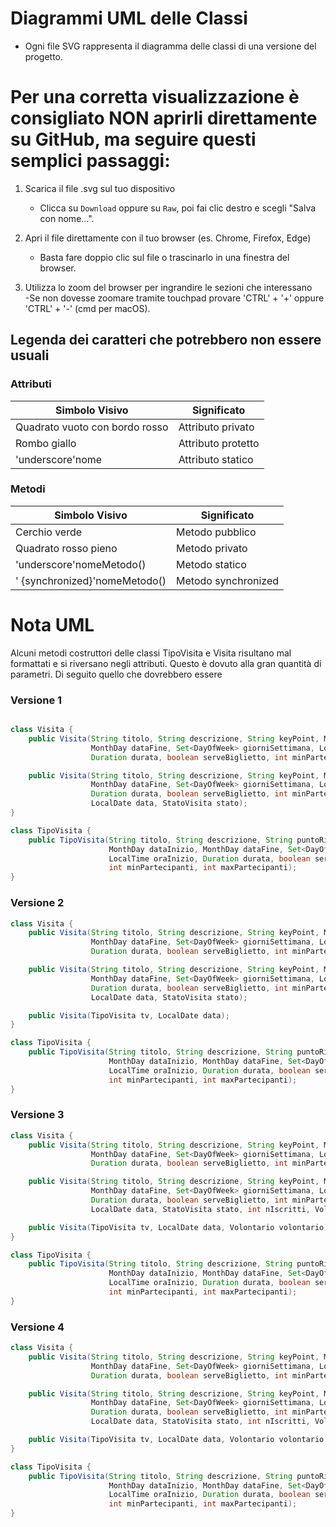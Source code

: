 # Diagrammi UML delle Classi

- Ogni file SVG rappresenta il diagramma delle classi di una versione del progetto.

# Per una corretta visualizzazione è consigliato NON aprirli direttamente su GitHub, ma seguire questi semplici passaggi:

1. Scarica il file .svg sul tuo dispositivo
   - Clicca su `Download` oppure su `Raw`, poi fai clic destro e scegli "Salva con nome...".

2. Apri il file direttamente con il tuo browser (es. Chrome, Firefox, Edge)  
   - Basta fare doppio clic sul file o trascinarlo in una finestra del browser.

3. Utilizza lo zoom del browser per ingrandire le sezioni che interessano  
    -Se non dovesse zoomare tramite touchpad provare 'CTRL' + '+'  oppure 'CTRL' + '-'  (cmd per macOS).

## Legenda dei caratteri che potrebbero non essere usuali

###  Attributi

| Simbolo Visivo                        | Significato            |
|----------------------------------------|-------------------------|
|  Quadrato vuoto con bordo rosso              | Attributo privato       |
|  Rombo giallo                        | Attributo protetto      |
|  'underscore'nome                                | Attributo statico       |

###  Metodi

| Simbolo Visivo                        | Significato              |
|----------------------------------------|---------------------------|
|  Cerchio verde                       | Metodo pubblico           |
|  Quadrato rosso pieno               | Metodo privato            |
|  'underscore'nomeMetodo()                        | Metodo statico            |
| ' {synchronized}'nomeMetodo()         | Metodo synchronized      |

# Nota UML
Alcuni metodi costruttori delle classi TipoVisita e Visita risultano mal formattati e si riversano negli attributi. Questo è dovuto alla gran quantità di parametri. Di seguito quello che dovrebbero essere

### Versione 1
```java

class Visita {
    public Visita(String titolo, String descrizione, String keyPoint, MonthDay dataInizio,
                  MonthDay dataFine, Set<DayOfWeek> giorniSettimana, LocalTime oraInizio,
                  Duration durata, boolean serveBiglietto, int minPartecipanti, int maxPartecipanti);

    public Visita(String titolo, String descrizione, String keyPoint, MonthDay dataInizio,
                  MonthDay dataFine, Set<DayOfWeek> giorniSettimana, LocalTime oraInizio,
                  Duration durata, boolean serveBiglietto, int minPartecipanti, int maxPartecipanti,
                  LocalDate data, StatoVisita stato);
}

class TipoVisita {
    public TipoVisita(String titolo, String descrizione, String puntoRitrovo,
                      MonthDay dataInizio, MonthDay dataFine, Set<DayOfWeek> giorniSettimana,
                      LocalTime oraInizio, Duration durata, boolean serveBiglietto,
                      int minPartecipanti, int maxPartecipanti);
}
```
### Versione 2
```java
class Visita {
    public Visita(String titolo, String descrizione, String keyPoint, MonthDay dataInizio,
                  MonthDay dataFine, Set<DayOfWeek> giorniSettimana, LocalTime oraInizio,
                  Duration durata, boolean serveBiglietto, int minPartecipanti, int maxPartecipanti);

    public Visita(String titolo, String descrizione, String keyPoint, MonthDay dataInizio,
                  MonthDay dataFine, Set<DayOfWeek> giorniSettimana, LocalTime oraInizio,
                  Duration durata, boolean serveBiglietto, int minPartecipanti, int maxPartecipanti,
                  LocalDate data, StatoVisita stato);

    public Visita(TipoVisita tv, LocalDate data);
}

class TipoVisita {
    public TipoVisita(String titolo, String descrizione, String puntoRitrovo,
                      MonthDay dataInizio, MonthDay dataFine, Set<DayOfWeek> giorniSettimana,
                      LocalTime oraInizio, Duration durata, boolean serveBiglietto,
                      int minPartecipanti, int maxPartecipanti);
}
```
### Versione 3
```java
class Visita {
    public Visita(String titolo, String descrizione, String keyPoint, MonthDay dataInizio,
                  MonthDay dataFine, Set<DayOfWeek> giorniSettimana, LocalTime oraInizio,
                  Duration durata, boolean serveBiglietto, int minPartecipanti, int maxPartecipanti);

    public Visita(String titolo, String descrizione, String keyPoint, MonthDay dataInizio,
                  MonthDay dataFine, Set<DayOfWeek> giorniSettimana, LocalTime oraInizio,
                  Duration durata, boolean serveBiglietto, int minPartecipanti, int maxPartecipanti,
                  LocalDate data, StatoVisita stato, int nIscritti, Volontario volontario);

    public Visita(TipoVisita tv, LocalDate data, Volontario volontario);
}

class TipoVisita {
    public TipoVisita(String titolo, String descrizione, String puntoRitrovo,
                      MonthDay dataInizio, MonthDay dataFine, Set<DayOfWeek> giorniSettimana,
                      LocalTime oraInizio, Duration durata, boolean serveBiglietto,
                      int minPartecipanti, int maxPartecipanti);
}
```
### Versione 4

```java
class Visita {
    public Visita(String titolo, String descrizione, String keyPoint, MonthDay dataInizio,
                  MonthDay dataFine, Set<DayOfWeek> giorniSettimana, LocalTime oraInizio,
                  Duration durata, boolean serveBiglietto, int minPartecipanti, int maxPartecipanti);

    public Visita(String titolo, String descrizione, String keyPoint, MonthDay dataInizio,
                  MonthDay dataFine, Set<DayOfWeek> giorniSettimana, LocalTime oraInizio,
                  Duration durata, boolean serveBiglietto, int minPartecipanti, int maxPartecipanti,
                  LocalDate data, StatoVisita stato, int nIscritti, Volontario volontario);

    public Visita(TipoVisita tv, LocalDate data, Volontario volontario);
}

class TipoVisita {
    public TipoVisita(String titolo, String descrizione, String puntoRitrovo,
                      MonthDay dataInizio, MonthDay dataFine, Set<DayOfWeek> giorniSettimana,
                      LocalTime oraInizio, Duration durata, boolean serveBiglietto,
                      int minPartecipanti, int maxPartecipanti);
}

```
